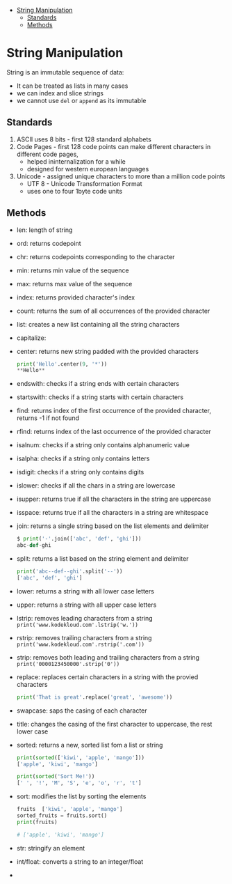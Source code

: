 - [String Manipulation](#string-manipulation)
  - [Standards](#standards)
  - [Methods](#methods)

# String Manipulation

String is an immutable sequence of data:

- It can be treated as lists in many cases
- we can index and slice strings
- we cannot use `del` or `append` as its immutable

## Standards

1. ASCII uses 8 bits - first 128 standard alphabets
2. Code Pages - first 128 code points can make different characters in different code pages,
   - helped ininternalization for a while
   - designed for western european languages
3. Unicode - assigned unique characters to more than a million code points
   - UTF 8 - Unicode Transformation Format
   - uses one to four 1byte code units

## Methods

- len: length of string
- ord: returns codepoint
- chr: returns codepoints corresponding to the character
- min: returns min value of the sequence
- max: returns max value of the sequence
- index: returns provided character's index
- count: returns the sum of all occurrences of the provided character
- list: creates a new list containing all the string characters
- capitalize:
- center: returns new string padded with the provided characters
  ```python
  print('Hello'.center(9, '*'))
  **Hello**
  ```
- endswith: checks if a string ends with certain characters
- startswith: checks if a string starts with certain characters
- find: returns index of the first occurrence of the provided character, returns -1 if not found
- rfind: returns index of the last occurrence of the provided character
- isalnum: checks if a string only contains alphanumeric value
- isalpha: checks if a string only contains letters
- isdigit: checks if a string only contains digits
- islower: checks if all the chars in a string are lowercase
- isupper: returns true if all the characters in the string are uppercase
- isspace: returns true if all the characters in a string are whitespace
- join: returns a single string based on the list elements and delimiter
  ```python
  $ print('-'.join(['abc', 'def', 'ghi']))
  abc-def-ghi
  ```
- split: returns a list based on the string element and delimiter
  ```python
  print('abc--def--ghi'.split('--'))
  ['abc', 'def', 'ghi']
  ```
- lower: returns a string with all lower case letters
- upper: returns a string with all upper case letters
- lstrip: removes leading characters from a string `print('www.kodekloud.com'.lstrip('w.'))`
- rstrip: removes trailing characters from a string `print('www.kodekloud.com'.rstrip('.com'))`
- strip: removes both leading and trailing characters from a string `print('0000123450000'.strip('0'))`
- replace: replaces certain characters in a string with the provied characters
  ```python
  print('That is great'.replace('great', 'awesome'))
  ```
- swapcase: saps the casing of each character
- title: changes the casing of the first character to uppercase, the rest lower case
- sorted: returns a new, sorted list fom a list or string

  ```python
  print(sorted(['kiwi', 'apple', 'mango']))
  ['apple', 'kiwi', 'mango']

  print(sorted('Sort Me!'))
  [' ', '!', 'M', 'S', 'e', 'o', 'r', 't']
  ```

- sort: modifies the list by sorting the elements

  ```python
  fruits  ['kiwi', 'apple', 'mango']
  sorted_fruits = fruits.sort()
  print(fruits)

  # ['apple', 'kiwi', 'mango']
  ```

- str: stringify an element
- int/float: converts a string to an integer/float
-
